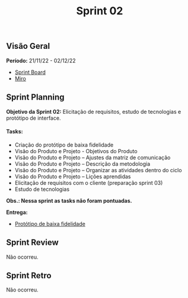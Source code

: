 <h1 align="center"><b>Sprint 02</b></h1>

<br>

## Visão Geral

**Período:** 	21/11/22 - 02/12/22 <br>

- [Sprint Board](https://trello.com/b/hObguyFv/sprint-board)
- [Miro](https://miro.com/app/board/uXjVPFFIyc4=/)

## Sprint Planning

**Objetivo da Sprint 02:** Elicitação de requisitos, estudo de tecnologias e protótipo de interface.

#### Tasks:
  - Criação do protótipo de baixa fidelidade
  - Visão do Produto e Projeto - Objetivos do Produto
  - Visão do Produto e Projeto – Ajustes da matriz de comunicação
  - Visão do Produto e Projeto – Descrição da metodologia
  - Visão do Produto e Projeto – Organizar as atividades dentro do ciclo
  - Visão do Produto e Projeto – Lições aprendidas
  - Elicitação de requisitos com o cliente (preparação sprint 03)
  - Estudo de tecnologias

**Obs.: Nessa sprint as tasks não foram pontuadas.**

**Entrega:**
  - [Protótipo de baixa fidelidade](https://www.figma.com/file/8BQdYAuernJgZBrBaPn2Kt/Untitled?node-id=0%3A1&t=NCnODk4J4sFCdtOk-1)

## Sprint Review 
Não ocorreu.

## Sprint Retro
Não ocorreu.
